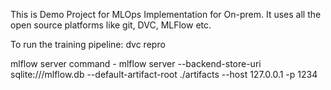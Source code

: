 This is Demo Project for MLOps Implementation for On-prem. It uses all the open source platforms like git, DVC, MLFlow etc.


To run the training pipeline:
dvc repro

mlflow server command -
mlflow server --backend-store-uri sqlite:///mlflow.db --default-artifact-root ./artifacts --host 127.0.0.1 -p 1234